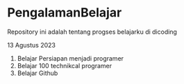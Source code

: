 # PengalamanBelajar
Repository ini adalah tentang progses belajarku di dicoding

13 Agustus 2023
  1. Belajar Persiapan menjadi programer
  2. Belajar 100 technikcal programer
  3. Belajar Github
